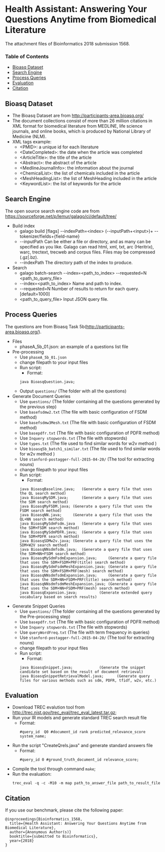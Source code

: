 # Health Assistant: Answering Your Questions Anytime from Biomedical Literature
The attachment files of Bioinformatics 2018 submission 1568.

### Table of Contents
- <a href='#bioasq_dataset'>Bioasq Dataset</a>
- <a href='#search_engine'>Search Engine</a>
- <a href='#process_questions'>Process Queries</a>
- <a href='#evaluation'>Evaluation</a>
- <a href='#citation'>Citation</a>


## Bioasq Dataset
- The Bioasq Dataset are from http://participants-area.bioasq.org/
- The document collections consist of more than 26 million citations in XML format for biomedical literature from MEDLINE, life science journals, and online books, which is produced by National Library of Medicine (NLM).
- XML tags example:
	- \<PMID\>: a unique id for each literature
	- \<DateCompleted\>: the date when the article was completed
	- \<ArticleTitle\>: the title of the article 
	- \<Abstract\>: the abstract of the article 
	- \<MedlineJournalInfo\>: the information about the journal
	- \<ChemicalList\>: the list of chemicals included in the article
	- \<MeshHeadingList\>: the list of MeshHeading included in the article
	- \<KeywordList\>: the list of keywords for the article

## Search Engine
The open source search engine code are from https://sourceforge.net/p/lemur/galago/ci/default/tree/
- Build index 
	- galago build [flags] --indexPath=\<index\> (--inputPath+\<input\>)+ --tokenizer/fields+{field-name}   
	- --inputPath   Can be either a file or directory, and as many can be specified as you like.  Galago can read html, xml, txt, arc (Heritrix), warc, trectext, trecweb and corpus files.  Files may be compressed (.gz|.bz).
	- --indexPath   The directory path of the index to produce.	
- Search 
	- galago batch-search --index=\<path_to_index\> --requested=N \<path_to_query_file\>
	- --index=\<path_to_index\> 	Name and path to index.
	- --requested=N					Number of results to return for each query.  \[default=1000\]
	- \<path_to_query_file\>    	Input JSON query file.
	
## Process Queries
The questions are from Bioasq Task 5b(http://participants-area.bioasq.org/).
- Files 
	- phaseA_5b_01.json: an example of a questions list file 
- Pre-processing
	- Use ```phaseA_5b_01.json```
	- change filepath to your input files
	- Run script:
		- Format:   
	  	```
	 	java BioasqQuestion.java;
	- Output ```questions/``` (The folder with all the questions)
- Generate Document Queries
	- Use ```questions/```            (The folder containing all the questions generated by the previous step)	
	- Use ```basefsdmw2.txt```        (The file with basic configuration of FSDM method)
	- Use ```basefsdmw3Mesh.txt```    (The file with basic configuration of FSDM method)
	- Use ```basepdfr.txt```		  (The file with basic configuration of PDFR method)
	- Use ```Inquery stopwords.txt```     (The file with stopwords)
	- Use ```types.txt```             (The file used to find similar words for w2v method )
	- Use ```bioasq5b_batch1_similar.txt```     (The file used to find similar words for w2v method )
	- Use ```stanford-postagger-full-2015-04-20/```            (The tool for extracting nouns)
	- change filepath to your input files
	- Run script:
		- Format:   
	  	```
	 	java BioasqBaseline.java;	(Generate a query file that uses the QL search method)
		java BioasqMySDM.java;		(Generate a query file that uses the SDM search method)
		java BioasqMyFSDM.java;	(Generate a query file that uses the FSDM search method)
		java BioasqNN.java;		(Generate a query file that uses the QL+NN search method)
		java BioasqMySdmFsdm.java	(Generate a query file that uses the SDM+FSDM search method)
		java BioasqMySdmPDFR.java;	(Generate a query file that uses the SDM+PDFR search method)
		java BioasqSDMw2v.java;	(Generate a query file that uses the SDM+W2V search method)
		java BioasqNNsdmfsdm.java;	(Generate a query file that uses the SDM+NN+FSDM search method)
		java BioasqMySdmFsdmExpansion.java;		(Generate a query file that uses the SDM+FSDM+PRF(title) search method)
		java BioasqMySdmFsdmMeshExpansion.java;	(Generate a query file that uses the SDM+FSDM+PRF(mesh) search method)
		java BioasqNNsdmfsdmExpansion.java;		(Generate a query file that uses the SDM+NN+FSDM+PRF(title) search method)
		java BioasqNNsdmfsdmMeshExpansion.java;	(Generate a query file that uses the SDM+NN+FSDM+PRF(mesh) search method)
		java BioasqExpansion.java;			(Generate extended query vocabulary based on search results)
- Generate Snippet Queries
	- Use ```questions/```            (The folder containing all the questions generated by the Pre-processing step)	
	- Use ```basepdfr.txt```		  (The file with basic configuration of PDFR method)
	- Use ```Inquery stopwords.txt``` (The file with stopwords)
	- Use ```queryWordFreq.txt```     (The file with term frequency in queries)
	- Use ```stanford-postagger-full-2015-04-20/```            (The tool for extracting nouns)
	- change filepath to your input files
	- Run script:
		- Format:   
	  	```
	 	java BioasqSnippet.java;  			(Generate the snippet candidate set based on the result of document retrieval)
		java BioasqSnippetRetrievalModel.java;  	(Generate query files for various methods such as sdm, PDFR, tfidf, w2v, etc.)
## Evaluation
- Download TREC evalution tool from http://trec.nist.gov/trec_eval/trec_eval_latest.tar.gz;
- Run your IR models and generate standard TREC search result file
	- Format:   
	  ```
	  #query_id  Q0 #document_id rank predicted_relevance_score system_name;
	    ```
- Run the script "CreateQrels.java" and generate standard answers file
	- Format: 
	  ```
	  #query_id 0 #ground_truth_document_id relevance_score;
	  ```
- Compile the tool through command ```make```;
- Run the evaluation:
  ```
  trec_eval -q -c -M10 -m map path_to_answer_file path_to_result_file
## Citation
If you use our benchmark, please cite the following paper:

	@inproceedings{Bioinformatics_1568,
	  title={Health Assistant: Answering Your Questions Anytime from Biomedical Literature},
	  author={Anonymous Author(s)}
	  booktitle={submitted to Bioinformatics},
	  year={2018}
	}

